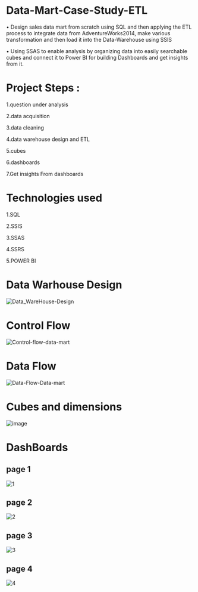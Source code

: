 ﻿# Data-Mart-Case-Study-ETL
•	Design sales data mart from scratch using SQL and then applying the ETL process to integrate data from AdventureWorks2014, make various transformation and then load it into the Data-Warehouse using SSIS 

•	Using SSAS to enable analysis by organizing data into easily searchable cubes and connect it to Power BI for building Dashboards and get insights from it.

# Project Steps :
1.question under analysis

2.data acquisition

3.data cleaning

4.data warehouse design and ETL

5.cubes

6.dashboards

7.Get insights From dashboards

# Technologies used
1.SQL

2.SSIS

3.SSAS

4.SSRS

5.POWER BI



# Data Warhouse Design

![Data_WareHouse-Design](https://github.com/Mustafamegahed20/Data-Mart-Case-Study-ETLL/assets/61358936/698fd1ff-b176-4395-8c4c-85494a8d3671)


# Control Flow

![Control-flow-data-mart](https://github.com/Mustafamegahed20/Data-Mart-Case-Study-ETLL/assets/61358936/6c35e43a-8bf0-4692-8d57-b1339ef9d73e)


# Data Flow 

![Data-Flow-Data-mart](https://github.com/Mustafamegahed20/Data-Mart-Case-Study-ETLL/assets/61358936/e2b5e563-fe27-4249-9835-569625201151)

# Cubes and dimensions
![image](https://github.com/Mustafamegahed20/Data-Mart-Case-Study/assets/61358936/9b434ae0-a459-48af-bdf8-bb9280a2498e)

# DashBoards 
## page 1
![1](https://github.com/Mustafamegahed20/Data-Mart-Case-Study-ETLL/assets/61358936/7351df17-3dca-45b4-871a-92b95ee03e1a)
## page 2
![2](https://github.com/Mustafamegahed20/Data-Mart-Case-Study-ETLL/assets/61358936/c42245a7-5cec-48c0-a963-4ca8d3568a68)
## page 3
![3](https://github.com/Mustafamegahed20/Data-Mart-Case-Study-ETLL/assets/61358936/6b2467d3-0621-4b00-8823-1d7ddff63256)
## page 4
![4](https://github.com/Mustafamegahed20/Data-Mart-Case-Study-ETLL/assets/61358936/728cf71b-8097-47c0-a67e-318d3e3555a7)




